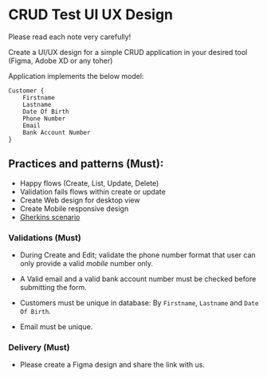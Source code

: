 # CRUD Test UI UX Design

Please read each note very carefully!

Create a UI/UX design for a simple CRUD application in your desired tool (Figma, Adobe XD or any toher) 

Application implements the below model:
```
Customer {
	Firstname
	Lastname
	Date Of Birth
	Phone Number
	Email
	Bank Account Number
}
```
## Practices and patterns (Must):

- Happy flows (Create, List, Update, Delete)
- Validation fails flows within create or update
- Create Web design for desktop view
- Create Mobile responsive design 
- [Gherkins scenario](https://www.cucumber.io/)

### Validations (Must)

- During Create and Edit; validate the phone number format that user can only provide a valid *mobile* number only.

- A Valid email and a valid bank account number must be checked before submitting the form.

- Customers must be unique in database: By `Firstname`, `Lastname` and `Date Of Birth`.

- Email must be unique.

### Delivery (Must)
- Please create a Figma design and share the link with us.

